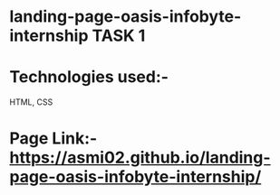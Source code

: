 # landing-page-oasis-infobyte-internship TASK 1

# Technologies used:- 
HTML, CSS

# Page Link:- https://asmi02.github.io/landing-page-oasis-infobyte-internship/
